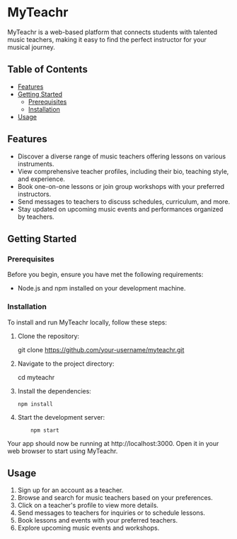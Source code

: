 # MyTeachr

MyTeachr is a web-based platform that connects students with talented music teachers, making it easy to find the perfect instructor for your musical journey.

## Table of Contents

- [Features](#features)
- [Getting Started](#getting-started)
  - [Prerequisites](#prerequisites)
  - [Installation](#installation)
- [Usage](#usage)

## Features

- Discover a diverse range of music teachers offering lessons on various instruments.
- View comprehensive teacher profiles, including their bio, teaching style, and experience.
- Book one-on-one lessons or join group workshops with your preferred instructors.
- Send messages to teachers to discuss schedules, curriculum, and more.
- Stay updated on upcoming music events and performances organized by teachers.

## Getting Started

### Prerequisites

Before you begin, ensure you have met the following requirements:

- Node.js and npm installed on your development machine.

### Installation

To install and run MyTeachr locally, follow these steps:

1.  Clone the repository:

    git clone https://github.com/your-username/myteachr.git

2.  Navigate to the project directory:

    cd myteachr

3.  Install the dependencies:

        npm install

4.  Start the development server:

            npm start

Your app should now be running at http://localhost:3000. Open it in your web browser to start using MyTeachr.

## Usage

1. Sign up for an account as a teacher.
2. Browse and search for music teachers based on your preferences.
3. Click on a teacher's profile to view more details.
4. Send messages to teachers for inquiries or to schedule lessons.
5. Book lessons and events with your preferred teachers.
6. Explore upcoming music events and workshops.
